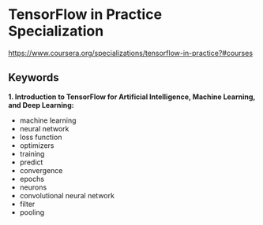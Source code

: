 # TensorFlow in Practice Specialization
https://www.coursera.org/specializations/tensorflow-in-practice?#courses

## Keywords

**1. Introduction to TensorFlow for Artificial Intelligence, Machine Learning, and Deep Learning:**
- machine learning
- neural network
- loss function
- optimizers
- training
- predict
- convergence
- epochs
- neurons
- convolutional neural network
- filter
- pooling


